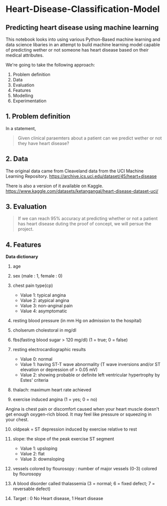 # Heart-Disease-Classification-Model

## Predicting heart disease using machine learning

This notebook looks into using various Python-Based machine learning and data science libaries in an attempt to build  machine learning model capable of predicting wether or not someone has heart disease based on their medical attributes.

We're going to take the following approach:
1. Problem definition
2. Data 
3. Evaluation 
4. Features
5. Modelling
6. Experimentation 


## 1. Problem definition

In a statement,
> Given clinical paraemters about a patient can we predict wether or not they have heart disease?

## 2. Data 
The original data came from Cleaveland data from the UCI Machine Learning Repository.
https://archive.ics.uci.edu/dataset/45/heart+disease

There is also a version of it available on Kaggle.
https://www.kaggle.com/datasets/ketangangal/heart-disease-dataset-uci/

## 3. Evaluation 

> If we can reach 95% accuracy at predicting whether or not a patient has heart disease duting the proof of concept, we will persue the project.

## 4. Features

**Data dictionary**

1. age
2. sex (male : 1, female : 0)

3. chest pain type(cp)
   - Value 1: typical angina
   - Value 2: atypical angina
   - Value 3: non-anginal pain
   - Value 4: asymptomatic

4. resting blood pressure (in mm Hg on admission to the hospital)

5. cholserum cholestoral in mg/dl

6. fbs(fasting blood sugar > 120 mg/dl) (1 = true; 0 = false)

7. resting electrocardiographic results
   - Value 0: normal
   - Value 1: having ST-T wave abnormality (T wave inversions and/or ST elevation or depression of > 0.05 mV)
   - Value 2: showing probable or definite left ventricular hypertrophy by Estes' criteria

8. thalach: maximum heart rate achieved

9. exercise induced angina (1 = yes; 0 = no)

Angina is chest pain or discomfort caused when your heart muscle doesn't get enough oxygen-rich blood.
It may feel like pressure or squeezing in your chest.

10. oldpeak = ST depression induced by exercise relative to rest

11. slope: the slope of the peak exercise ST segment
    - Value 1: upsloping
    - Value 2: flat
    - Value 3: downsloping

12. vessels colored by flourosopy : number of major vessels (0-3) colored by flourosopy

13. A blood disorder called thalassemia (3 = normal; 6 = fixed defect; 7 = reversable defect)

14. Target : 0 No Heart disease, 1 Heart disease